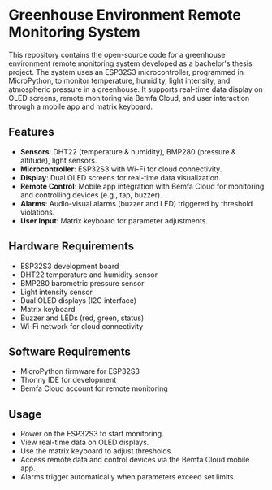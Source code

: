 # Greenhouse Environment Remote Monitoring System

This repository contains the open-source code for a greenhouse environment remote monitoring system developed as a bachelor's thesis project. The system uses an ESP32S3 microcontroller, programmed in MicroPython, to monitor temperature, humidity, light intensity, and atmospheric pressure in a greenhouse. It supports real-time data display on OLED screens, remote monitoring via Bemfa Cloud, and user interaction through a mobile app and matrix keyboard.

## Features
- **Sensors**: DHT22 (temperature & humidity), BMP280 (pressure & altitude), light sensors.
- **Microcontroller**: ESP32S3 with Wi-Fi for cloud connectivity.
- **Display**: Dual OLED screens for real-time data visualization.
- **Remote Control**: Mobile app integration with Bemfa Cloud for monitoring and controlling devices (e.g., tap, buzzer).
- **Alarms**: Audio-visual alarms (buzzer and LED) triggered by threshold violations.
- **User Input**: Matrix keyboard for parameter adjustments.

## Hardware Requirements
- ESP32S3 development board
- DHT22 temperature and humidity sensor
- BMP280 barometric pressure sensor
- Light intensity sensor
- Dual OLED displays (I2C interface)
- Matrix keyboard
- Buzzer and LEDs (red, green, status)
- Wi-Fi network for cloud connectivity

## Software Requirements
- MicroPython firmware for ESP32S3
- Thonny IDE for development
- Bemfa Cloud account for remote monitoring



## Usage
- Power on the ESP32S3 to start monitoring.
- View real-time data on OLED displays.
- Use the matrix keyboard to adjust thresholds.
- Access remote data and control devices via the Bemfa Cloud mobile app.
- Alarms trigger automatically when parameters exceed set limits.







